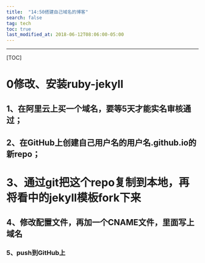 ```yaml
---
title:  "14:50搭建自己域名的博客"
search: false
tag: tech
toc: true
last_modified_at: 2018-06-12T08:06:00-05:00
---
```


----

[TOC]



# 0修改、安装ruby-jekyll

## 1、在阿里云上买一个域名，要等5天才能实名审核通过；

## 2、在GitHub上创建自己用户名的用户名.github.io的新repo；

# 3、通过git把这个repo复制到本地，再将看中的jekyll模板fork下来

## 4、修改配置文件，再加一个CNAME文件，里面写上域名

### 5、push到GitHub上
